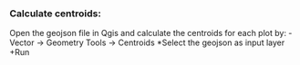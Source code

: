 ### Calculate centroids:

Open the geojson file in Qgis and calculate the centroids for each plot by:
-Vector -> Geometry Tools -> Centroids
*Select the geojson as input layer
+Run